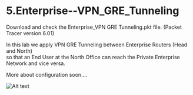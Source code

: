 # 5.Enterprise--VPN_GRE_Tunneling

Download and check the Enterprise_VPN GRE Tunneling.pkt file. (Packet Tracer version 6.01)<br/>

In this lab we apply VPN GRE Tunneling between Enterprise Routers (Head and North)<br/>so that an End User at the North Office can reach the Private Enterprise Network and vice versa.<br/>

More about configuration soon....

![Alt text](https://github.com/paulzir/Cisco_Labs/blob/master/5.Enterprise%2BVPN%20GRE%20Tunneling/Enterprise_VPN%20GRE%20Tunneling.jpg)
